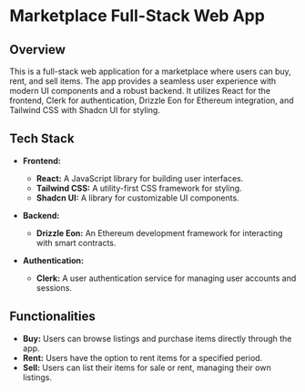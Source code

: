 # Marketplace Full-Stack Web App

## Overview

This is a full-stack web application for a marketplace where users can buy, rent, and sell items. The app provides a seamless user experience with modern UI components and a robust backend. It utilizes React for the frontend, Clerk for authentication, Drizzle Eon for Ethereum integration, and Tailwind CSS with Shadcn UI for styling.

## Tech Stack

- **Frontend:**
  - **React:** A JavaScript library for building user interfaces.
  - **Tailwind CSS:** A utility-first CSS framework for styling.
  - **Shadcn UI:** A library for customizable UI components.

- **Backend:**
  - **Drizzle Eon:** An Ethereum development framework for interacting with smart contracts.

- **Authentication:**
  - **Clerk:** A user authentication service for managing user accounts and sessions.

## Functionalities

- **Buy:** Users can browse listings and purchase items directly through the app.
- **Rent:** Users have the option to rent items for a specified period.
- **Sell:** Users can list their items for sale or rent, managing their own listings.
